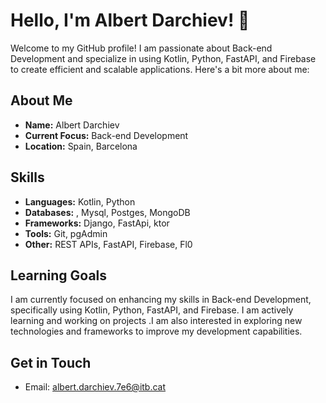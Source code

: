 # Hello, I'm Albert Darchiev! 👋

Welcome to my GitHub profile! I am passionate about Back-end Development and specialize in using Kotlin, Python, FastAPI, and Firebase to create efficient and scalable applications. Here's a bit more about me:

## About Me
- **Name:** Albert Darchiev
- **Current Focus:** Back-end Development
- **Location:** Spain, Barcelona

## Skills
- **Languages:** Kotlin, Python
- **Databases:** , Mysql, Postges, MongoDB
- **Frameworks:** Django, FastApi, ktor
- **Tools:** Git, pgAdmin
- **Other:** REST APIs, FastAPI, Firebase, Fl0

## Learning Goals
I am currently focused on enhancing my skills in Back-end Development, specifically using Kotlin, Python, FastAPI, and Firebase. I am actively learning and working on projects .I am also interested in exploring new technologies and frameworks to improve my development capabilities.

## Get in Touch
- Email: albert.darchiev.7e6@itb.cat
